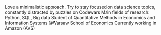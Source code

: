 Love a minimalistic approach.
Try to stay focused on data science topics, constantly distracted by puzzles on Codewars
Main fields of research: Python, SQL, Big data
Student of Quantitative Methods in Economics and Information Systems @Warsaw School of Economics
Currently working in Amazon (AVS) 
